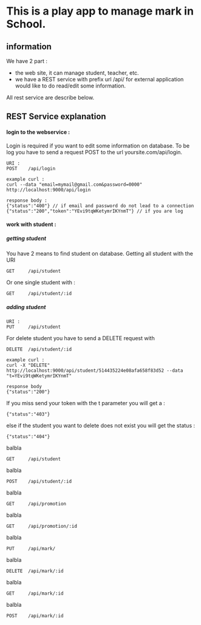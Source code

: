 # This is a play app to manage mark in School.

## information
We have 2 part : 

- the web site, it can manage student, teacher, etc.
- we have a REST service with prefix url /api/ for external application would like to do read/edit some information.
 
All rest service are describe below.

## REST Service explanation

#### login to the webservice : 
Login is required if you want to edit some information on database. To be log you have to send a request POST to the url yoursite.com/api/login.

	URI : 
	POST	/api/login
	
	example curl : 
	curl --data "email=mymail@gmail.com&password=0000" http://localhost:9000/api/login
	
	response body : 
	{"status":"400"} // if email and password do not lead to a connection
	{"status":"200","token":"YEvi9tqWKetymrIKYnmT"} // if you are log

#### work with student : 

##### getting student
You have 2 means to find student on database. Getting all student with the URI

	GET		/api/student
	
Or one single student with : 
	
	GET		/api/student/:id

##### adding student

	URI :
	PUT 	/api/student

For delete student you have to send a DELETE request with 

	DELETE 	/api/student/:id
	
	example curl : 
	curl -X "DELETE" http://localhost:9000/api/student/514435224e08afa658f83d52 --data "t=YEvi9tqWKetymrIKYnmT"
	
	response body
	{"status":"200"}
	
If you miss send your token with the t parameter you will get a :

	{"status":"403"}

else if the student you want to delete does not exist you will get the status :

	{"status":"404"}


balbla

	GET		/api/student

balbla

	POST	/api/student/:id
		

balbla

	GET		/api/promotion

balbla

	GET		/api/promotion/:id


balbla

	PUT 	/api/mark/

balbla

	DELETE 	/api/mark/:id

balbla

	GET		/api/mark/:id

balbla

	POST	/api/mark/:id